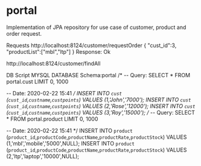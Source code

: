# portal
Implementation of JPA repository for use case of customer, product and order request.

Requests
http://localhost:8124/customer/requestOrder
{
  "cust_id":3,
  "productList":["mbl","ltp"]
}
Response:
Ok

http://localhost:8124/customer/findAll


DB Script
MYSQL DATABASE
Schema:portal
/*
-- Query: SELECT * FROM portal.cust
LIMIT 0, 1000

-- Date: 2020-02-22 15:41
*/
INSERT INTO `cust` (`cust_id`,`custname`,`custpoints`) VALUES (1,'John','7000');
INSERT INTO `cust` (`cust_id`,`custname`,`custpoints`) VALUES (2,'Rose','12000');
INSERT INTO `cust` (`cust_id`,`custname`,`custpoints`) VALUES (3,'Roy','15000');
/*
-- Query: SELECT * FROM portal.product
LIMIT 0, 1000

-- Date: 2020-02-22 15:41
*/
INSERT INTO `product` (`product_id`,`productCode`,`productName`,`productRate`,`productStock`) VALUES (1,'mbl','mobile','5000',NULL);
INSERT INTO `product` (`product_id`,`productCode`,`productName`,`productRate`,`productStock`) VALUES (2,'ltp','laptop','10000',NULL);
